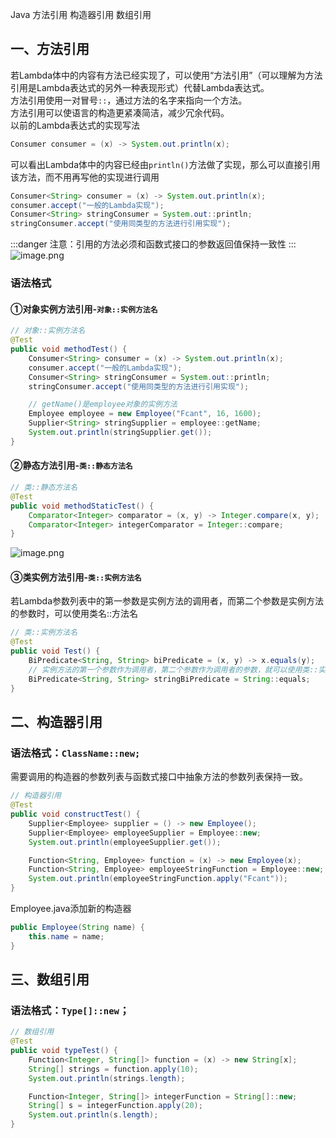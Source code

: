 Java 方法引用 构造器引用 数组引用
<a name="Oj4ZO"></a>
## 一、方法引用
若Lambda体中的内容有方法已经实现了，可以使用“方法引用”（可以理解为方法引用是Lambda表达式的另外一种表现形式）代替Lambda表达式。<br />方法引用使用一对冒号`::`，通过方法的名字来指向一个方法。<br />方法引用可以使语言的构造更紧凑简洁，减少冗余代码。<br />以前的Lambda表达式的实现写法
```java
Consumer consumer = (x) -> System.out.println(x);
```
可以看出Lambda体中的内容已经由`println()`方法做了实现，那么可以直接引用该方法，而不用再写他的实现进行调用
```java
Consumer<String> consumer = (x) -> System.out.println(x);
consumer.accept("一般的Lambda实现");
Consumer<String> stringConsumer = System.out::println;
stringConsumer.accept("使用同类型的方法进行引用实现");
```
:::danger
注意：引用的方法必须和函数式接口的参数返回值保持一致性
:::
![image.png](https://cdn.nlark.com/yuque/0/2020/png/396745/1582168664662-22973b1c-7ec7-4785-98b4-3993703727fd.png#height=728&id=bte17&originHeight=728&originWidth=1366&originalType=binary&size=180514&status=done&style=none&width=1366)
<a name="vlit2"></a>
### 语法格式
<a name="wt5FF"></a>
#### ①对象实例方法引用-`对象::实例方法名`
```java
// 对象::实例方法名
@Test
public void methodTest() {
    Consumer<String> consumer = (x) -> System.out.println(x);
    consumer.accept("一般的Lambda实现");
    Consumer<String> stringConsumer = System.out::println;
    stringConsumer.accept("使用同类型的方法进行引用实现");

    // getName()是employee对象的实例方法
    Employee employee = new Employee("Fcant", 16, 1600);
    Supplier<String> stringSupplier = employee::getName;
    System.out.println(stringSupplier.get());
}
```
<a name="PsSmf"></a>
#### ②静态方法引用-`类::静态方法名`
```java
// 类::静态方法名
@Test
public void methodStaticTest() {
    Comparator<Integer> comparator = (x, y) -> Integer.compare(x, y);
    Comparator<Integer> integerComparator = Integer::compare;
}
```
![image.png](https://cdn.nlark.com/yuque/0/2020/png/396745/1582176963479-cc256aed-f795-498e-b9be-eb07457cd01d.png#height=728&id=ZJ9ld&originHeight=728&originWidth=1366&originalType=binary&size=127126&status=done&style=none&width=1366)
<a name="uFDjb"></a>
#### ③类实例方法引用-`类::实例方法名`
若Lambda参数列表中的第一参数是实例方法的调用者，而第二个参数是实例方法的参数时，可以使用类名::方法名
```java
// 类::实例方法名
@Test
public void Test() {
    BiPredicate<String, String> biPredicate = (x, y) -> x.equals(y);
    // 实例方法的第一个参数作为调用者，第二个参数作为调用者的参数，就可以使用类::实例方法名进行调用
    BiPredicate<String, String> stringBiPredicate = String::equals;
}
```
<a name="uEPGV"></a>
## 二、构造器引用
<a name="Ajjdy"></a>
### 语法格式：`ClassName::new;`
需要调用的构造器的参数列表与函数式接口中抽象方法的参数列表保持一致。
```java
// 构造器引用
@Test
public void constructTest() {
    Supplier<Employee> supplier = () -> new Employee();
    Supplier<Employee> employeeSupplier = Employee::new;
    System.out.println(employeeSupplier.get());

    Function<String, Employee> function = (x) -> new Employee(x);
    Function<String, Employee> employeeStringFunction = Employee::new;
    System.out.println(employeeStringFunction.apply("Fcant"));
}
```
Employee.java添加新的构造器
```java
public Employee(String name) {
    this.name = name;
}
```
<a name="OCO8o"></a>
## 三、数组引用
<a name="n96Lr"></a>
### 语法格式：`Type[]::new`；
```java
// 数组引用
@Test
public void typeTest() {
    Function<Integer, String[]> function = (x) -> new String[x];
    String[] strings = function.apply(10);
    System.out.println(strings.length);

    Function<Integer, String[]> integerFunction = String[]::new;
    String[] s = integerFunction.apply(20);
    System.out.println(s.length);
}
```
